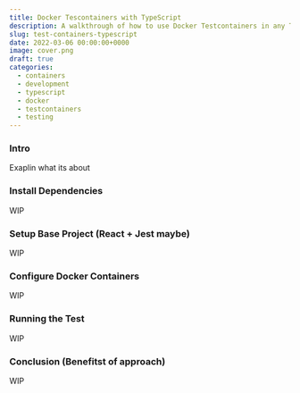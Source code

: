```yaml
---
title: Docker Tescontainers with TypeScript
description: A walkthrough of how to use Docker Testcontainers in any Typescript based project.
slug: test-containers-typescript
date: 2022-03-06 00:00:00+0000
image: cover.png
draft: true
categories: 
  - containers
  - development
  - typescript
  - docker
  - testcontainers
  - testing
---
```


### Intro

Exaplin what its about

### Install Dependencies 

WIP

### Setup Base Project (React + Jest maybe)

WIP

### Configure Docker Containers 

WIP 


### Running the Test 

WIP


### Conclusion (Benefitst of approach)

WIP

